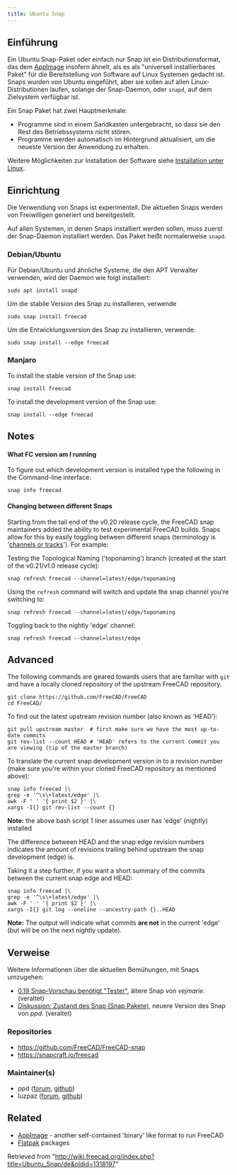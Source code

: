 ```yaml
---
title: Ubuntu Snap
---
```

## Einführung

Ein Ubuntu Snap-Paket oder einfach nur Snap ist ein Distributionsformat, das dem [AppImage](/AppImage/de "AppImage/de") insofern ähnelt, als es als "universell installierbares Paket" für die Bereitstellung von Software auf Linux Systemen gedacht ist. Snaps wurden von Ubuntu eingeführt, aber sie sollen auf allen Linux-Distributionen laufen, solange der Snap-Daemon, oder `snapd`, auf dem Zielsystem verfügbar ist.

Ein Snap Paket hat zwei Hauptmerkmale:

* Programme sind in einem Sandkasten untergebracht, so dass sie den Rest des Betriebssystems nicht stören.
* Programme werden automatisch im Hintergrund aktualisiert, um die neueste Version der Anwendung zu erhalten.

Weitere Möglichkeiten zur Installation der Software siehe [Installation unter Linux](/Installing_on_Linux/de "Installing on Linux/de").

## Einrichtung

Die Verwendung von Snaps ist experimentell. Die aktuellen Snaps werden von Freiwilligen generiert und bereitgestellt.

Auf allen Systemen, in denen Snaps installiert werden sollen, muss zuerst der Snap-Daemon installiert werden. Das Paket heißt normalerweise `snapd`.

### Debian/Ubuntu

Für Debian/Ubuntu und ähnliche Systeme, die den APT Verwalter verwenden, wird der Daemon wie folgt installiert:

```
sudo apt install snapd

```

Um die stabile Version des Snap zu installieren, verwende

```
sudo snap install freecad

```

Um die Entwicklungsversion des Snap zu installieren, verwende:

```
sudo snap install --edge freecad

```

### Manjaro

To install the stable version of the Snap use:

```
snap install freecad

```

To install the development version of the Snap use:

```
snap install --edge freecad

```

## Notes

#### What FC version am I running

To figure out which development version is installed type the following in the Command-line interface:

```
snap info freecad

```

#### Changing between different Snaps

Starting from the tail end of the v0.20 release cycle, the FreeCAD snap maintainers added the ability to test experimental FreeCAD builds. Snaps allow for this by easily toggling between different snaps (terminology is '[channels or tracks](https://snapcraft.io/docs/channels)'). For example:

Testing the Topological Naming ('toponaming') branch (created at the start of the v0.21/v1.0 release cycle):

```
snap refresh freecad --channel=latest/edge/toponaming

```

Using the `refresh` command will switch and update the snap channel you're switching to:

```
snap refresh freecad --channel=latest/edge/toponaming

```

Toggling back to the nightly 'edge' channel:

```
snap refresh freecad --channel=latest/edge

```

## Advanced

The following commands are geared towards users that are familiar with `git` and have a locally cloned repository of the upstream FreeCAD repository.

```
git clone https://github.com/FreeCAD/FreeCAD
cd FreeCAD/

```

To find out the latest upstream revision number (also known as 'HEAD'):

```
git pull upstream master  # first make sure we have the most up-to-date commits
git rev-list --count HEAD # 'HEAD' refers to the current commit you are viewing (tip of the master branch)

```

To translate the current snap development version in to a revision number (make sure you're within your cloned FreeCAD repository as mentioned above):

```
snap info freecad |\
grep -e '^\s\+latest/edge' |\
awk -F ' ' '{ print $2 }' |\
xargs -I{} git rev-list --count {}

```

**Note:** the above bash script 1 liner assumes user has 'edge' (nightly) installed

The difference between HEAD and the snap edge revision numbers indicates the amount of revisions trailing behind upstream the snap development (edge) is.

Taking it a step further, if you want a short summary of the commits between the current snap edge and HEAD:

```
snap info freecad |\
grep -e '^\s\+latest/edge' |\
awk -F ' ' '{ print $2 }' |\
xargs -I{} git log --oneline --ancestry-path {}..HEAD

```

**Note:** The output will indicate what commits **are not** in the current 'edge' (but will be on the next nightly update).

## Verweise

Weitere Informationen über die aktuellen Bemühungen, mit Snaps umzugehen:

* [0.19 Snap-Vorschau benötigt "Tester"](https://forum.freecadweb.org/viewtopic.php?f=4&t=46044), ältere Snap von *vejmarie*. (veraltet)
* [Diskussion: Zustand des Snap (Snap Pakete)](https://forum.freecadweb.org/viewtopic.php?f=42&t=46853), neuere Version des Snap von *ppd*. (veraltet)

### Repositories

* <https://github.com/FreeCAD/FreeCAD-snap>
* <https://snapcraft.io/freecad>

### Maintainer(s)

* ppd ([forum](https://forum.freecadweb.org/memberlist.php?mode=viewprofile&u=24042), [github](https://github.com/ppd))
* luzpaz ([forum](https://forum.freecadweb.org/memberlist.php?mode=viewprofile&u=12229), [github](https://github.com/luzpaz))

## Related

* [AppImage](/AppImage "AppImage") - another self-contained 'binary' like format to run FreeCAD
* [Flatpak](/Flatpak "Flatpak") packages

Retrieved from "<http://wiki.freecad.org/index.php?title=Ubuntu_Snap/de&oldid=1318197>"